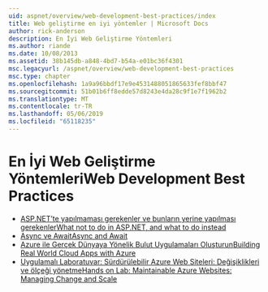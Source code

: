 ```yaml
---
uid: aspnet/overview/web-development-best-practices/index
title: Web geliştirme en iyi yöntemler | Microsoft Docs
author: rick-anderson
description: En İyi Web Geliştirme Yöntemleri
ms.author: riande
ms.date: 10/08/2013
ms.assetid: 38b145db-a848-4bd7-b54a-e01bc36f4301
msc.legacyurl: /aspnet/overview/web-development-best-practices
msc.type: chapter
ms.openlocfilehash: 1a9a96bbdf17e9e4531488051865633fef8bbf47
ms.sourcegitcommit: 51b01b6ff8edde57d8243e4da28c9f1e7f1962b2
ms.translationtype: MT
ms.contentlocale: tr-TR
ms.lasthandoff: 05/06/2019
ms.locfileid: "65118235"
---
```

# <a name="web-development-best-practices"></a><span data-ttu-id="8233b-103">En İyi Web Geliştirme Yöntemleri</span><span class="sxs-lookup"><span data-stu-id="8233b-103">Web Development Best Practices</span></span>

- [<span data-ttu-id="8233b-104">ASP.NET’te yapılmaması gerekenler ve bunların yerine yapılması gerekenler</span><span class="sxs-lookup"><span data-stu-id="8233b-104">What not to do in ASP.NET, and what to do instead</span></span>](what-not-to-do-in-aspnet-and-what-to-do-instead.md)
- [<span data-ttu-id="8233b-105">Async ve Await</span><span class="sxs-lookup"><span data-stu-id="8233b-105">Async and Await</span></span>](async-and-await.md)
- [<span data-ttu-id="8233b-106">Azure ile Gerçek Dünyaya Yönelik Bulut Uygulamaları Oluşturun</span><span class="sxs-lookup"><span data-stu-id="8233b-106">Building Real World Cloud Apps with Azure</span></span>](../developing-apps-with-windows-azure/building-real-world-cloud-apps-with-windows-azure/index.md)
- [<span data-ttu-id="8233b-107">Uygulamalı Laboratuvar: Sürdürülebilir Azure Web Siteleri: Değişiklikleri ve ölçeği yönetme</span><span class="sxs-lookup"><span data-stu-id="8233b-107">Hands on Lab: Maintainable Azure Websites: Managing Change and Scale</span></span>](../developing-apps-with-windows-azure/maintainable-azure-websites-managing-change-and-scale.md)
